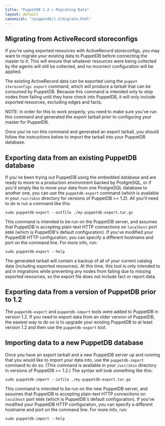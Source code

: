 ```yaml
---
title: "PuppetDB 1.2 » Migrating Data"
layout: default
canonical: "/puppetdb/1.2/migrate.html"
---
```


Migrating from ActiveRecord storeconfigs
-----

If you're using exported resources with ActiveRecord storeconfigs, you may want to migrate your existing data to PuppetDB before connecting the master to it. This will ensure that whatever resources were being collected by the agents will still be collected, and no incorrect configuration will be applied.

The existing ActiveRecord data can be exported using the `puppet storeconfigs export` command, which will produce a tarball that can be consumed by PuppetDB. Because this command is intended only to stop nodes from failing until they have check into PuppetDB, it will only include exported resources, excluding edges and facts.

NOTE: in order for this to work properly, you need to make sure you've run this command and generated the export tarball *prior* to configuring your master for PuppetDB.

Once you've run this command and generated an export tarball, you should follow the instructions below to import the tarball into your PuppetDB database.

Exporting data from an existing PuppetDB database
------

If you've been trying out PuppetDB using the embedded database and are ready to move to a production environment backed by PostgreSQL, or if you'd simply like to move your data from one PostgreSQL database to another one, you can use the `puppetdb-export` command (which is available in your `/usr/sbin` directory for versions of PuppetDB >= 1.2).  All you'll need to do is run a command like this:

    sudo puppetdb-export --outfile ./my-puppetdb-export.tar.gz

This command is intended to be run on the PuppetDB server, and assumes that PuppetDB is accepting plain-text HTTP connections on `localhost` port `8080` (which is PuppetDB's default configuration).  If you've modified your PuppetDB HTTP configuration, you can specify a different hostname and port on the command line.  For more info, run:

    sudo puppetdb-export --help

The generated tarball will contain a backup of all of your current catalog data (including exported resources).  At this time, this tool is only intended to aid in migrations while preventing any nodes from failing due to missing exported resources, so the export file does not include fact or report data.

Exporting data from a version of PuppetDB prior to 1.2
------

The `puppetdb-export` and `puppetdb-import` tools were added to PuppetDB in version 1.2.  If you need to export data from an older version of PuppetDB, the easiest way to do so is to upgrade your existing PuppetDB to at least version 1.2 and then use the `puppetdb-export` tool.

Importing data to a new PuppetDB database
------

Once you have an export tarball and a new PuppetDB server up and running that you would like to import your data into, use the `puppetdb-import` command to do so.  (This command is available in your `/usr/sbin` directory in versions of PuppetDB >= 1.2.) The syntax will look something like this:

    sudo puppetdb-import --infile ./my-puppetdb-export.tar.gz

This command is intended to be run on the new PuppetDB server, and assumes that PuppetDB is accepting plain-text HTTP connections on `localhost` port `8080` (which is PuppetDB's default configuration).  If you've modified your PuppetDB HTTP configuration, you can specify a different hostname and port on the command line.  For more info, run:

    sudo puppetdb-import --help

